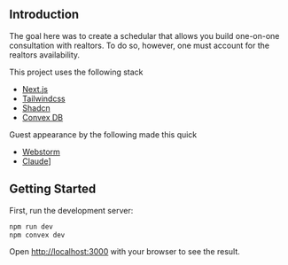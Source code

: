 
## Introduction
The goal here was to create a schedular that allows you build one-on-one consultation with realtors. To do so, however, one must account for the realtors availability.

This project uses the following stack
+ [Next.js](https://nextjs.org)
+ [Tailwindcss](https://tailwindcss.com)
+ [Shadcn](https://ui.shadcn.com)
+ [Convex DB](https://www.convex.dev)

Guest appearance by the following made this quick 
+ [Webstorm](https://www.jetbrains.com/help/webstorm/index.html])
+ [Claude](https://www.claude.ai)]
 

## Getting Started

First, run the development server:

```bash
npm run dev
npm convex dev
```

Open [http://localhost:3000](http://localhost:3000) with your browser to see the result.

